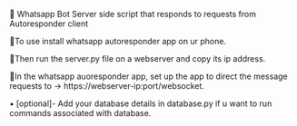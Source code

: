 🤖 Whatsapp Bot Server side script that responds to requests from Autoresponder client

🔹To use install whatsapp autoresponder app on ur phone.

🔸Then run the server.py file on a webserver and copy its ip address.

🔹In the whatsapp auoresponder app, set up the app to direct the message requests to -> https://webserver-ip:port/websocket.

▪️ [optional]- Add your database details in database.py if u want to run commands associated with database.
